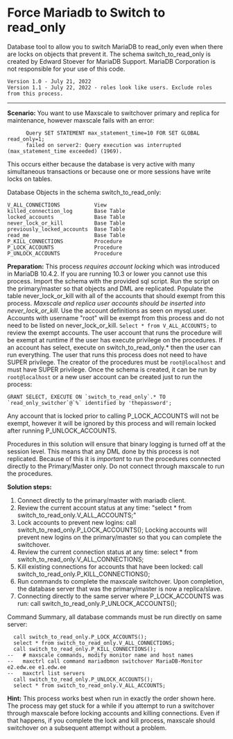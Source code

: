 # Force Mariadb to Switch to read_only
Database tool to allow you to switch MariaDB to read_only even when there are locks on objects that prevent it.
The schema switch_to_read_only is created by Edward Stoever for MariaDB Support.
MariaDB Corporation is not responsible for your use of this code.
```
Version 1.0 - July 21, 2022
Version 1.1 - July 22, 2022 - roles look like users. Exclude roles from this process.
```
---
**Scenario:** You want to use Maxscale to switchover primary and replica for maintenance,
however maxscale fails with an error:
```      [mariadbmon] Failed to enable read_only on server2:
      Query SET STATEMENT max_statement_time=10 FOR SET GLOBAL read_only=1;
      failed on server2: Query execution was interrupted (max_statement_time exceeded) (1969).
```

This occurs either because the database is very active with many simultaneous transactions
  or because one or more sessions have write locks on tables.

Database Objects in the schema switch_to_read_only:
```V_ALL_ACCOUNTS              View
V_ALL_CONNECTIONS           View
killed_connection_log       Base Table
locked_accounts             Base Table
never_lock_or_kill          Base Table
previously_locked_accounts  Base Table
read_me                     Base Table
P_KILL_CONNECTIONS          Procedure
P_LOCK_ACCOUNTS             Procedure
P_UNLOCK_ACCOUNTS           Procedure
```

**Preparation:**
   This process *requires account locking* which was introduced in MariaDB 10.4.2. If you are running 10.3 or lower you cannot use this process.
   Import the schema with the provided sql script. Run the script on the primary/master so that objects and DML are replicated.
   Populate the table never_lock_or_kill with all of the accounts that should exempt from this process.
   *Maxscale and replica user accounts should be inserted into never_lock_or_kill.* Use the account definitions as seen on mysql.user.
   Accounts with username "root" will be exempt from this process and do not need to be listed on never_lock_or_kill.
   `Select * from V_ALL_ACCOUNTS;` to review the exempt accounts.
   The user account that runs the procedure will be exempt at runtime if the user has execute privilege on the procedures.
   If an account has select, execute on switch_to_read_only.* then the user can run everything. The user that runs this process
   does not need to have SUPER privilege. The creator of the procedures must be `root@localhost` and must have SUPER privilege.
   Once the schema is created, it can be run by `root@localhost` or a new user account can be created just to run the process:
```
GRANT SELECT, EXECUTE ON `switch_to_read_only`.* TO `read_only_switcher`@`%` identified by 'thepassword';
```
Any account that is locked prior to calling P_LOCK_ACCOUNTS will not be exempt, however it will be ignored 
   by this process and will remain locked after running P_UNLOCK_ACCOUNTS. 
   
Procedures in this solution will ensure that binary logging is turned off at the session level.
   This means that any DML done by this process is not replicated. Because of this it is *important* to run the procedures connected directly to the Primary/Master only. Do not connect through maxscale to run the procedures.

**Solution steps:**
  1) Connect directly to the primary/master with mariadb client.
  2) Review the current account status at any time: "select * from switch_to_read_only.V_ALL_ACCOUNTS;"
  3) Lock accounts to prevent new logins: call switch_to_read_only.P_LOCK_ACCOUNTS();
     Locking accounts will prevent new logins on the primary/master so that you can complete the switchover.
  4) Review the current connection status at any time: select * from switch_to_read_only.V_ALL_CONNECTIONS;
  5) Kill existing connections for accounts that have been locked: call switch_to_read_only.P_KILL_CONNECTIONS();
  6) Run commands to complete the maxscale switchover. Upon completion, the database server that was the primary/master is now a replica/slave.
  7) Connecting directly to the same server where P_LOCK_ACCOUNTS was run: call switch_to_read_only.P_UNLOCK_ACCOUNTS();

Command Summary, all database commands must be run directly on same server:

```  select * from switch_to_read_only.V_ALL_ACCOUNTS;
  call switch_to_read_only.P_LOCK_ACCOUNTS();
  select * from switch_to_read_only.V_ALL_CONNECTIONS;
  call switch_to_read_only.P_KILL_CONNECTIONS();
--   # maxscale commands, modify monitor name and host names
--   maxctrl call command mariadbmon switchover MariaDB-Monitor e2.edw.ee e1.edw.ee
--   maxctrl list servers
  call switch_to_read_only.P_UNLOCK_ACCOUNTS();
  select * from switch_to_read_only.V_ALL_ACCOUNTS;
```

**Hint:** This process works best when run in exactly the order shown here. 
The process may get stuck for a while if you attempt to run a switchover through maxscale before locking accounts and killing connections. 
Even if that happens, if you complete the lock and kill process, maxscale should switchover on a subsequent attempt without a problem.



